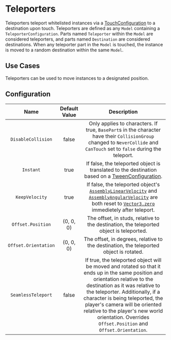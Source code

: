 # Teleporters

Teleporters teleport whitelisted instances via a [TouchConfiguration](/docs/global-configurations/touch-configurations.md) to a destination upon touch. Teleporters are defined as any `Model` containing a `TeleporterConfiguration`. Parts named `Teleporter` within the `Model` are considered teleporters, and parts named `Destination` are considered destinations. When any teleporter part in the `Model` is touched, the instance is moved to a random destination within the same `Model`.

## Use Cases

Teleporters can be used to move instances to a designated position.

## Configuration

| Name | Default Value | Description
|:-----:|:-----:|:-----:
|`DisableCollision` | false | Only applies to characters. If true, `BasePart`s in the character have their `CollisionGroup` changed to `NeverCollide` and `CanTouch` set to `false` during the teleport.
|`Instant`| true | If false, the teleported object is translated to the destination based on a [TweenConfiguration](/docs/global-configurations/tween-configurations.md).
|`KeepVelocity`|true|If false, the teleported object's [`AssemblyLinearVelocity`](https://create.roblox.com/docs/reference/engine/classes/BasePart#AssemblyLinearVelocity) and [`AssemblyAngularVelocity`](https://create.roblox.com/docs/reference/engine/classes/BasePart#AssemblyAngularVelocity) are both reset to [`Vector3.zero`](https://create.roblox.com/docs/reference/engine/datatypes/Vector3#zero) immedietely after teleport.
|`Offset.Position`| (0, 0, 0) | The offset, in studs, relative to the destination, the teleported object is teleported.
|`Offset.Orientation`| (0, 0, 0) | The offset, in degrees, relative to the destination, the teleported object is rotated.
|`SeamlessTeleport`| false | If true, the teleported object will be moved and rotated so that it ends up in the same position and orientation relative to the destination as it was relative to the teleporter. Additionally, if a character is being teleported, the player's camera will be oriented relative to the player's new world orientation. Overrides `Offset.Position` and `Offset.Orientation`.
